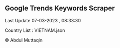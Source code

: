 

## Google Trends Keywords Scraper 
 
Last Update 07-03-2023 , 08:33:30

Country List :
VIETNAM.json



© Abdul Muttaqin 
